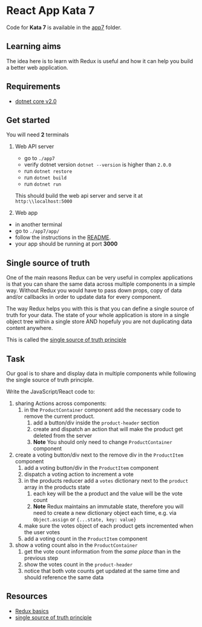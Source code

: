 # React App Kata 7

Code for **Kata 7** is available in the [app7](app7) folder.

## Learning aims

The idea here is to learn with Redux is useful and how it can help you build a better web application.

## Requirements

* [dotnet core v2.0](https://www.microsoft.com/net/core)

## Get started

You will need **2** terminals

1. Web API server
    * go to `./app7`
    * verify dotnet version `dotnet --version` is higher than `2.0.0`
    * run `dotnet restore`
    * run `dotnet build`
    * run `dotnet run`

    This should build the web api server and serve it at `http:\\localhost:5000`
1. Web app

* in another terminal
* go to `./app7/app/`
* follow the instructions in the [README](README.md#run-the-app).
* your app should be running at port **3000**

## Single source of truth

One of the main reasons Redux can be very useful in complex applications is that you can share the same data across multiple components in a simple way. Without Redux you would have to pass down props, copy of data and/or callbacks in order to update data for every component.

The way Redux helps you with this is that you can define a single source of truth for your data.
The state of your whole application is store in a single object tree within a single store AND hopefuly you are not duplicating data content anywhere.

This is called the [single source of truth principle](https://github.com/reactjs/redux/blob/master/docs/introduction/ThreePrinciples.md)

## Task

Our goal is to share and display data in multiple components while following the single source of truth principle.

Write the JavaScript/React code to:

1. sharing Actions across components:
    1. in the `ProductContainer` component add the necessary code to remove the current product.
        1. add a button/div inside the `product-header` section
        1. create and dispatch an action that will make the product get deleted from the server
        1. **Note** You should only need to change `ProductContainer` component
1. create a voting button/div next to the remove div in the `ProductItem` component
    1. add a voting button/div in the `ProductItem` component
    1. dispatch a voting action to increment a vote
    1. in the products reducer add a `votes` dictionary next to the `product` array in the products state
        1. each key will be the a product and the value will be the vote count
        1. **Note** Redux maintains an immutable state, therefore you will need to create a new dictionary object each time, e.g. via `Object.assign` or `{...state, key: value}`
    1. make sure the votes object of each product gets incremented when the user votes
    1. add a voting count in the `ProductItem` component
1. show a voting count also in the `ProductContainer`
    1. get the vote count information from the _same place_ than in the previous step
    1. show the votes count in the `product-header`
    1. notice that both vote counts get updated at the same time and should reference the same data

## Resources

* [Redux basics](https://redux.js.org/docs/basics/)
* [single source of truth principle](https://github.com/reactjs/redux/blob/master/docs/introduction/ThreePrinciples.md)